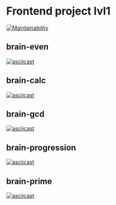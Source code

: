 # Frontend project lvl1

[![Maintainability](https://api.codeclimate.com/v1/badges/a99a88d28ad37a79dbf6/maintainability)](https://codeclimate.com/github/codeclimate/codeclimate/maintainability)

## brain-even
[![asciicast](https://asciinema.org/a/356740.svg)](https://asciinema.org/a/356740)

## brain-calc
[![asciicast](https://asciinema.org/a/uiYIa39vKPH56arbbcqBx3ZdV.svg)](https://asciinema.org/a/uiYIa39vKPH56arbbcqBx3ZdV)

## brain-gcd
[![asciicast](https://asciinema.org/a/obVPHAqBzKkhjhYmofIKeLWqT.svg)](https://asciinema.org/a/obVPHAqBzKkhjhYmofIKeLWqT)

## brain-progression
[![asciicast](https://asciinema.org/a/pWZk3yWozgtAbF8RGk5tlLj9C.svg)](https://asciinema.org/a/pWZk3yWozgtAbF8RGk5tlLj9C)

## brain-prime
[![asciicast](https://asciinema.org/a/p3NYmVrKVO1pl64FcmJMwatPS.svg)](https://asciinema.org/a/p3NYmVrKVO1pl64FcmJMwatPS)
